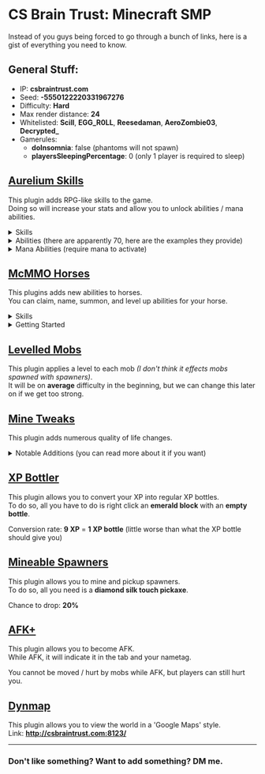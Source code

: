 # CS Brain Trust: Minecraft SMP
Instead of you guys being forced to go through a bunch of links, here is a gist of everything you need to know.

## General Stuff:
- IP: **csbraintrust.com**
- Seed: **-5550122220331967276**
- Difficulty: **Hard**
- Max render distance: **24**
- Whitelisted: **Scill**, **EGG_R0LL**, **Reesedaman**, **AeroZombie03**, **Decrypted_**
- Gamerules:
  - **doInsomnia**: false (phantoms will not spawn)
  - **playersSleepingPercentage**: 0 (only 1 player is required to sleep)

## [Aurelium Skills](https://www.spigotmc.org/resources/aurelium-skills-advanced-skills-stats-abilities-and-more.81069/)

This plugin adds RPG-like skills to the game.  
Doing so will increase your stats and allow you to unlock abilities / mana abilities.

<details><summary>Skills</summary><p>

- **Farming**: Harvest crops to earn Farming XP
- **Foraging**:  Cut trees to earn Foraging XP
- **Mining**: Mine stone and ores to earn Mining XP  
- **Fishing**: Catch fish to earn Fishing XP  
- **Excavation**: Dig with a shovel to earn Excavation XP  
- **Archery**: Shoot mobs and players with a bow to earn Archery XP
- **Defense**: Take damage from entities to earn Defense XP
- **Fighting**: Fight mobs with melee weapons to earn Fighting XP
- **Endurance**: Walk and run to earn Endurance XP
- **Agility**: Jump and take fall damage to earn Agility XP
- **Alchemy**: Brew potions to earn Alchemy XP
- **Enchanting**: Enchant items and books to earn Enchanting XP
- **Sorcery**: Use mana abilities to earn Sorcery XP
- **Healing**: Drink and splash potions to earn Healing XP
- **Forging**: Combine and apply books in an anvil to earn Forging XP

</p></details>

<details><summary>Abilities (there are apparently 70, here are the examples they provide)</summary><p>

- **Bountiful Harvest**: Chance to get double drops from crops
- **Shredder**: Chance to deal triple durability damage with axes
- **Pick Master**: Deal more damage with pickaxes
- **Treasure Hunter**: Chance to get rare loot from fishing (customizable loot tables)
- **Piercing**: Chance for arrows to pierce through mobs
- **No Debuff**: Chance to negative a harmful potion effect from being applied
- **Bleed**: Chance to make the enemy bleed, dealing damage every few seconds
- **Meal Steal**: Chance to steal 1 hunger point when attacking a player
- **Thunder Fall**: When sneaking during a fall, you have a chance to deal a percentage of the fall damage expected to mobs in a 3 block radius
- **Alchemist**: Potions you brew have a longer duration
- **Life Steal**: Heal a percentage of the max HP of hostile mobs and players you kill

</p></details>

<details><summary>Mana Abilities (require mana to activate)</summary><p>

- **Replenish**: Replants crops automatically for a certain duration. Right-click with a hoe and break a crop to activate. Works with wheat, carrots, potatoes, nether wart, and beetroot.
- **Treecapitator**: Breaks entire trees instantly for a certain duration. Right-click with an axe and break a log to activate. Works best with oak, birch, and spruce trees (One block wide). The algorithm is not final and will be improved later on to work perfectly with all tree types.
- **Speed Mine**: Gives Haste 10 for a certain duration. Right-click with a pickaxe and break stone or an ore to activate.
- **Sharp Hook**: Deal damage to a hooked entity when left-clicking with a fishing rod'
- **Terraform**: Break blocks instantly in a 4 block radius in the same layer when digging. You must use a shovel and extra blocks broken must be the same type and in a single connected vein. Right click shovel and dig block to activate.
- **Charged Shot**: Arrows you shoot will deal more damage based on how far the bow was pulled back, consuming mana in the process. Does more damage per mana consumed. Left click a bow to toggle charged shot mode.
- **Absorption**: Incoming damage will decrease mana by 2x Minecraft damage instead of your health. Mana will not regenerate while Absorption is active. Left click shield and take damage to activate.
- **Lightning Blade**: Increases attack speed by _% for _ seconds. Right click sword and attack mob to activate.

</p></details>

## [McMMO Horses](https://www.spigotmc.org/resources/mcmmohorses.46301/)

This plugins adds new abilities to horses.  
You can claim, name, summon, and level up abilities for your horse.

<details><summary>Skills</summary><p>

- **Swiftness**: Increases the speed of your horse
- **Agility**: Increases the change of dodging attacks
- **Vitality**: Increases the health of your horse
- **Wrath**: Temporarily disables damage and increases speed

</p></details>

<details><summary>Getting Started</summary><p>

- To get started, claim a horse by taming it and giving it a saddle. Then, while riding it, use **/h claim**.
- To level up your horse stats, ride for long distances for a Swiftness increase. To increase it's health, wrath, or agility, let your horse take damage.
- To heal your horse, give them sugar, apples, carrots, golden apples, or golden carrots.
- To view your horses stats, use **/h stats**.
- To protect your horse from damage when you are not riding it, use **/h protect**.
- When you disconnect from the server, your horse will despawn to protect it. When you join the server again, use **/h summon** to summon your horse again.
- If you wish to rename your horse, use **/h set name [name]**.

</p></details>

## [Levelled Mobs](https://www.spigotmc.org/resources/levelledmobs.74304/)

This plugin applies a level to each mob *(I don't think it effects mobs spawned with spawners)*.  
It will be on **average** difficulty in the beginning, but we can change this later on if we get too strong.

## [Mine Tweaks](https://www.spigotmc.org/resources/minetweaks.96757/)

This plugin adds numerous quality of life changes.

<details><summary>Notable Additions (you can read more about it if you want)</summary><p>

- Most crops can be **grown with bonemeal** (cactus, sugarcane, netherwart).
- You can **harvest crops by right clicking them**, reverting them back to stage 1.
- **Trowel tool**: Places a random block from your hotbar (so you can put like all cobblestone if you need to use a lot of it).
- **Middle click** a crafting table in your inventory to **open it**. You no longer have to place 1 million crafting tables (*ahem* Reese).
- Water bucket + infinity book = **infinite water bucket**.
- You can **color code** items with anvils.
- You can **dye the name of named mobs**.
- Withers spawn **skeleton minions** when it reaches half health.
- Prevents any non-player entity from **trampling farmland**.
- Wandering traders aren't **completely useless**.
- **Announces the location** of wandering trader spawns to all players.
- And more (check out the page about if you're interested).
  
</p></details>

## [XP Bottler](https://www.spigotmc.org/resources/xp-bottler-1-15-2-1-19-3.75989/)

This plugin allows you to convert your XP into regular XP bottles.  
To do so, all you have to do is right click an **emerald block** with an **empty bottle**.  

Conversion rate: **9 XP** = **1 XP bottle** (little worse than what the XP bottle should give you)

## [Mineable Spawners](https://www.spigotmc.org/resources/mineablespawners-1-8-1-18-silkspawners-alternative.59921/)

This plugin allows you to mine and pickup spawners.  
To do so, all you need is a **diamond silk touch pickaxe**.

Chance to drop: **20%**

## [AFK+](https://www.spigotmc.org/resources/afk.35065/)

This plugin allows you to become AFK.  
While AFK, it will indicate it in the tab and your nametag.  

You cannot be moved / hurt by mobs while AFK, but players can still hurt you.

## [Dynmap](https://www.spigotmc.org/resources/dynmap%C2%AE.274/)

This plugin allows you to view the world in a 'Google Maps' style.  
Link: **http://csbraintrust.com:8123/**

---

### Don't like something? Want to add something? DM me.
